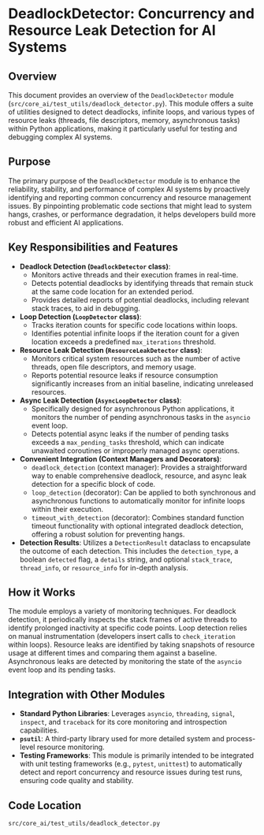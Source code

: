 # DeadlockDetector: Concurrency and Resource Leak Detection for AI Systems

## Overview

This document provides an overview of the `DeadlockDetector` module (`src/core_ai/test_utils/deadlock_detector.py`). This module offers a suite of utilities designed to detect deadlocks, infinite loops, and various types of resource leaks (threads, file descriptors, memory, asynchronous tasks) within Python applications, making it particularly useful for testing and debugging complex AI systems.

## Purpose

The primary purpose of the `DeadlockDetector` module is to enhance the reliability, stability, and performance of complex AI systems by proactively identifying and reporting common concurrency and resource management issues. By pinpointing problematic code sections that might lead to system hangs, crashes, or performance degradation, it helps developers build more robust and efficient AI applications.

## Key Responsibilities and Features

*   **Deadlock Detection (`DeadlockDetector` class)**:
    *   Monitors active threads and their execution frames in real-time.
    *   Detects potential deadlocks by identifying threads that remain stuck at the same code location for an extended period.
    *   Provides detailed reports of potential deadlocks, including relevant stack traces, to aid in debugging.
*   **Loop Detection (`LoopDetector` class)**:
    *   Tracks iteration counts for specific code locations within loops.
    *   Identifies potential infinite loops if the iteration count for a given location exceeds a predefined `max_iterations` threshold.
*   **Resource Leak Detection (`ResourceLeakDetector` class)**:
    *   Monitors critical system resources such as the number of active threads, open file descriptors, and memory usage.
    *   Reports potential resource leaks if resource consumption significantly increases from an initial baseline, indicating unreleased resources.
*   **Async Leak Detection (`AsyncLoopDetector` class)**:
    *   Specifically designed for asynchronous Python applications, it monitors the number of pending asynchronous tasks in the `asyncio` event loop.
    *   Detects potential async leaks if the number of pending tasks exceeds a `max_pending_tasks` threshold, which can indicate unawaited coroutines or improperly managed async operations.
*   **Convenient Integration (Context Managers and Decorators)**:
    *   `deadlock_detection` (context manager): Provides a straightforward way to enable comprehensive deadlock, resource, and async leak detection for a specific block of code.
    *   `loop_detection` (decorator): Can be applied to both synchronous and asynchronous functions to automatically monitor for infinite loops within their execution.
    *   `timeout_with_detection` (decorator): Combines standard function timeout functionality with optional integrated deadlock detection, offering a robust solution for preventing hangs.
*   **Detection Results**: Utilizes a `DetectionResult` dataclass to encapsulate the outcome of each detection. This includes the `detection_type`, a boolean `detected` flag, a `details` string, and optional `stack_trace`, `thread_info`, or `resource_info` for in-depth analysis.

## How it Works

The module employs a variety of monitoring techniques. For deadlock detection, it periodically inspects the stack frames of active threads to identify prolonged inactivity at specific code points. Loop detection relies on manual instrumentation (developers insert calls to `check_iteration` within loops). Resource leaks are identified by taking snapshots of resource usage at different times and comparing them against a baseline. Asynchronous leaks are detected by monitoring the state of the `asyncio` event loop and its pending tasks.

## Integration with Other Modules

*   **Standard Python Libraries**: Leverages `asyncio`, `threading`, `signal`, `inspect`, and `traceback` for its core monitoring and introspection capabilities.
*   **`psutil`**: A third-party library used for more detailed system and process-level resource monitoring.
*   **Testing Frameworks**: This module is primarily intended to be integrated with unit testing frameworks (e.g., `pytest`, `unittest`) to automatically detect and report concurrency and resource issues during test runs, ensuring code quality and stability.

## Code Location

`src/core_ai/test_utils/deadlock_detector.py`